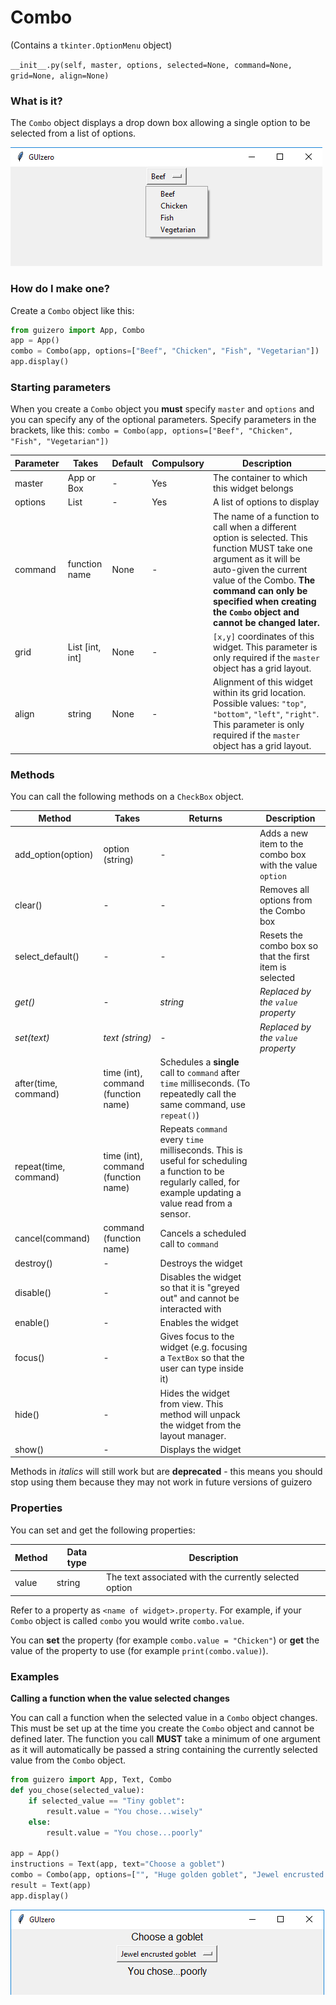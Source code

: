 # Combo

(Contains a `tkinter.OptionMenu` object)

`__init__.py(self, master, options, selected=None, command=None, grid=None, align=None)`

### What is it?
The `Combo` object displays a drop down box allowing a single option to be selected from a list of options.

![Combo on Windows](images/combo_windows.png)

### How do I make one?

Create a `Combo` object like this:

```python
from guizero import App, Combo
app = App()
combo = Combo(app, options=["Beef", "Chicken", "Fish", "Vegetarian"])
app.display()
```

### Starting parameters

When you create a `Combo` object you **must** specify `master` and `options` and you can specify any of the optional parameters. Specify parameters in the brackets, like this: `combo = Combo(app, options=["Beef", "Chicken", "Fish", "Vegetarian"])`

| Parameter | Takes | Default | Compulsory | Description                         |
| --------- | --------- | ------- | ---------- | -------------------------|
| master    | App or Box   | - | Yes       | The container to which this widget belongs
| options   | List    | -  | Yes         | A list of options to display |
| command | function name | None | -   | The name of a function to call when a different option is selected. This function MUST take one argument as it will be auto-given the current value of the Combo. **The command can only be specified when creating the `Combo` object and cannot be changed later.** |
| grid   | List [int, int]   | None     | -         | `[x,y]` coordinates of this widget. This parameter is only required if the `master` object has a grid layout. |
| align   | string     | None     | -         | Alignment of this widget within its grid location. Possible values: `"top"`, `"bottom"`, `"left"`, `"right"`. This parameter is only required if the `master` object has a grid layout.  |

### Methods

You can call the following methods on a `CheckBox` object.

| Method        | Takes     | Returns    | Description                |
| ------------- | ------------- | ---------- | -------------------------- |
| add_option(option) | option (string) | - |  Adds a new item to the combo box with the value `option` |
| clear() | - | - |  Removes all options from the Combo box |
| select_default() | - | - |  Resets the combo box so that the first item is selected |
| _get()_  | -  | _string_          | _Replaced by the `value` property_ |
| _set(text)_   | _text (string)_         | -         | _Replaced by the `value` property_      |
| after(time, command)   | time (int), command (function name)   | Schedules a **single** call to `command` after `time` milliseconds. (To repeatedly call the same command, use `repeat()`)  |
| repeat(time, command)  | time (int), command (function name)  | Repeats `command` every `time` milliseconds. This is useful for scheduling a function to be regularly called, for example updating a value read from a sensor.   |
| cancel(command)   | command (function name) | Cancels a scheduled call to `command`    |
| destroy()   | -  | Destroys the widget    |
| disable()  | - | Disables the widget so that it is "greyed out" and cannot be interacted with   |
| enable()  | -  | Enables the widget   |
| focus()  | -  | Gives focus to the widget (e.g. focusing a `TextBox` so that the user can type inside it)  |
| hide()  | -   | Hides the widget from view. This method will unpack the widget from the layout manager.   |
| show()  | - | Displays the widget   |

Methods in _italics_ will still work but are **deprecated** - this means you should stop using them because they may not work in future versions of guizero

### Properties

You can set and get the following properties:

| Method        | Data type   | Description                |
| ------------- | ----------- | -------------------------- |
| value         | string      | The text associated with the currently selected option  |


Refer to a property as `<name of widget>.property`. For example, if your `Combo` object is called `combo` you would write `combo.value`.

You can **set** the property (for example `combo.value = "Chicken"`) or **get** the value of the property to use (for example `print(combo.value)`).

### Examples

**Calling a function when the value selected changes**

You can call a function when the selected value in a `Combo` object changes. This must be set up at the time you create the `Combo` object and cannot be defined later. The function you call **MUST** take a minimum of one argument as it will automatically be passed a string containing the currently selected value from the `Combo` object.

```python
from guizero import App, Text, Combo
def you_chose(selected_value):
    if selected_value == "Tiny goblet":
        result.value = "You chose...wisely"
    else:
        result.value = "You chose...poorly"

app = App()
instructions = Text(app, text="Choose a goblet")
combo = Combo(app, options=["", "Huge golden goblet", "Jewel encrusted goblet", "Tiny goblet"], command=you_chose)
result = Text(app)
app.display()
```

![Combo calling a function](images/combo_function_windows.png)
